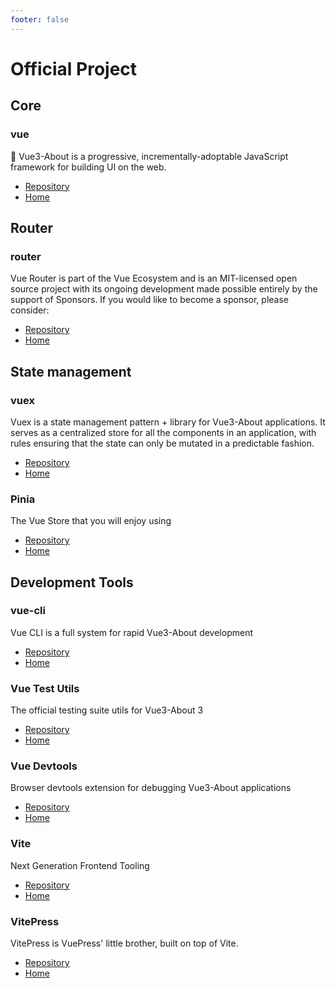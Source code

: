 ```yaml
---
footer: false
---
```

# Official Project

## Core

### vue
🖖 Vue3-About is a progressive, incrementally-adoptable JavaScript framework for building UI on the web.
- [Repository](https://github.com/vuejs/core) 
- [Home](https://vuejs.org/)

## Router

### router
Vue Router is part of the Vue Ecosystem and is an MIT-licensed open source project with its ongoing development made possible entirely by the support of Sponsors. If you would like to become a sponsor, please consider:
- [Repository](https://github.com/vuejs/router) 
- [Home](https://router.vuejs.org/)

## State management

### vuex
Vuex is a state management pattern + library for Vue3-About applications. It serves as a centralized store for all the components in an application, with rules ensuring that the state can only be mutated in a predictable fashion.
- [Repository](https://github.com/vuejs/vuex) 
- [Home](https://vuex.vuejs.org/)

### Pinia
The Vue Store that you will enjoy using
- [Repository](https://github.com/vuejs/pinia) 
- [Home](https://pinia.vuejs.org/)

## Development Tools
### vue-cli
Vue CLI is a full system for rapid Vue3-About development
- [Repository](https://github.com/vuejs/vue-cli) 
- [Home](https://cli.vuejs.org/)

### Vue Test Utils
The official testing suite utils for Vue3-About 3
- [Repository](https://github.com/vuejs/test-utils) 
- [Home](https://test-utils.vuejs.org/)

### Vue Devtools
Browser devtools extension for debugging Vue3-About applications
- [Repository](https://github.com/vuejs/devtools) 
- [Home](https://devtools.vuejs.org/)

### Vite
Next Generation Frontend Tooling
- [Repository](https://github.com/vitejs/vite) 
- [Home](https://vitejs.dev/)



### VitePress
VitePress is VuePress' little brother, built on top of Vite.
- [Repository](https://github.com/vuejs/vitepress) 
- [Home](https://vitepress.vuejs.org/)
